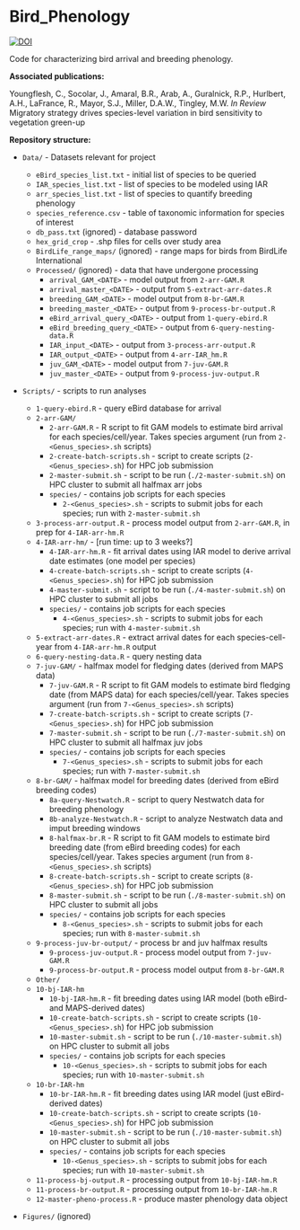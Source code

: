 # Bird_Phenology

[![DOI](https://zenodo.org/badge/136236843.svg)](https://zenodo.org/badge/latestdoi/136236843)

Code for characterizing bird arrival and breeding phenology.

**Associated publications:**

Youngflesh, C., Socolar, J., Amaral, B.R., Arab, A., Guralnick, R.P., Hurlbert, A.H., LaFrance, R., Mayor, S.J., Miller, D.A.W., Tingley, M.W. *In Review* Migratory strategy drives species-level variation in bird sensitivity to vegetation green-up


**Repository structure:**

* `Data/` - Datasets relevant for project
  * `eBird_species_list.txt` - initial list of species to be queried
  * `IAR_species_list.txt` - list of species to be modeled using IAR
  * `arr_species_list.txt` - list of species to quantify breeding phenology
  * `species_reference.csv` - table of taxonomic information for species of interest
  * `db_pass.txt` (ignored) - database password
  * `hex_grid_crop` - .shp files for cells over study area
  * `BirdLife_range_maps/` (ignored) - range maps for birds from BirdLife International
  * `Processed/` (ignored) - data that have undergone processing
    * `arrival_GAM_<DATE>` - model output from `2-arr-GAM.R`
    * `arrival_master_<DATE>` - output from `5-extract-arr-dates.R`
    * `breeding_GAM_<DATE>` - model output from `8-br-GAM.R`
    * `breeding_master_<DATE>` - output from `9-process-br-output.R`
    * `eBird_arrival_query_<DATE>` - output from `1-query-ebird.R`
    * `eBird_breeding_query_<DATE>` - output from `6-query-nesting-data.R`
    * `IAR_input_<DATE>` - output from `3-process-arr-output.R`
    * `IAR_output_<DATE>` - output from `4-arr-IAR_hm.R`
    * `juv_GAM_<DATE>` - model output from `7-juv-GAM.R`
    * `juv_master_<DATE>` - output from `9-process-juv-output.R`
  
* `Scripts/` - scripts to run analyses
  * `1-query-ebird.R` - query eBird database for arrival
  * `2-arr-GAM/`
    * `2-arr-GAM.R` - R script to fit GAM models to estimate bird arrival for each species/cell/year. Takes species argument (run from `2-<Genus_species>.sh` scripts)
    * `2-create-batch-scripts.sh` - script to create scripts (`2-<Genus_species>.sh`) for HPC job submission
    * `2-master-submit.sh` - script to be run (`./2-master-submit.sh`) on HPC cluster to submit all halfmax arr jobs
    * `species/` - contains job scripts for each species
      * `2-<Genus_species>.sh` - scripts to submit jobs for each species; run with `2-master-submit.sh`
  * `3-process-arr-output.R` - process model output from `2-arr-GAM.R`, in prep for `4-IAR-arr-hm.R`
  * `4-IAR-arr-hm/` - [run time: up to 3 weeks?]
      * `4-IAR-arr-hm.R` - fit arrival dates using IAR model to derive arrival date estimates (one model per species)
      * `4-create-batch-scripts.sh` - script to create scripts (`4-<Genus_species>.sh`) for HPC job submission 
      * `4-master-submit.sh` - script to be run (`./4-master-submit.sh`) on HPC cluster to submit all jobs
      * `species/` - contains job scripts for each species
        * `4-<Genus_species>.sh` - scripts to submit jobs for each species; run with `4-master-submit.sh`
  * `5-extract-arr-dates.R` - extract arrival dates for each species-cell-year from `4-IAR-arr-hm.R` output
  * `6-query-nesting-data.R` - query nesting data
  * `7-juv-GAM/` - halfmax model for fledging dates (derived from MAPS data)
    * `7-juv-GAM.R` - R script to fit GAM models to estimate bird fledging date (from MAPS data) for each species/cell/year. Takes species argument (run from `7-<Genus_species>.sh` scripts)
    * `7-create-batch-scripts.sh` - script to create scripts (`7-<Genus_species>.sh`) for HPC job submission
    * `7-master-submit.sh` - script to be run (`./7-master-submit.sh`) on HPC cluster to submit all halfmax juv jobs
    * `species/` - contains job scripts for each species
      * `7-<Genus_species>.sh` - scripts to submit jobs for each species; run with `7-master-submit.sh`
  * `8-br-GAM/` - halfmax model for breeding dates (derived from eBird breeding codes)
      * `8a-query-Nestwatch.R` - script to query Nestwatch data for breeding phenology
      * `8b-analyze-Nestwatch.R` - script to analyze Nestwatch data and imput breeding windows
      * `8-halfmax-br.R` - R script to fit GAM models to estimate bird breeding date (from eBird breeding codes) for each species/cell/year. Takes species argument (run from `8-<Genus_species>.sh` scripts)
      * `8-create-batch-scripts.sh` - script to create scripts (`8-<Genus_species>.sh`) for HPC job submission
      * `8-master-submit.sh` - script to be run (`./8-master-submit.sh`) on HPC cluster to submit all jobs
      * `species/` - contains job scripts for each species
        * `8-<Genus_species>.sh` - scripts to submit jobs for each species; run with `8-master-submit.sh`
  * `9-process-juv-br-output/` - process br and juv halfmax results
    * `9-process-juv-output.R` - process model output from `7-juv-GAM.R`
    * `9-process-br-output.R` - process model output from `8-br-GAM.R`
  * `Other/`
  * `10-bj-IAR-hm`
      * `10-bj-IAR-hm.R` - fit breeding dates using IAR model (both eBird- and MAPS-derived dates)
      * `10-create-batch-scripts.sh` - script to create scripts (`10-<Genus_species>.sh`) for HPC job submission 
      * `10-master-submit.sh` - script to be run (`./10-master-submit.sh`) on HPC cluster to submit all jobs
      * `species/` - contains job scripts for each species
        * `10-<Genus_species>.sh` - scripts to submit jobs for each species; run with `10-master-submit.sh`
  * `10-br-IAR-hm`
      * `10-br-IAR-hm.R` - fit breeding dates using IAR model (just eBird-derived dates)
      * `10-create-batch-scripts.sh` - script to create scripts (`10-<Genus_species>.sh`) for HPC job submission 
      * `10-master-submit.sh` - script to be run (`./10-master-submit.sh`) on HPC cluster to submit all jobs
      * `species/` - contains job scripts for each species
        * `10-<Genus_species>.sh` - scripts to submit jobs for each species; run with `10-master-submit.sh`
  * `11-process-bj-output.R` - processing output from `10-bj-IAR-hm.R`
  * `11-process-br-output.R` - processing output from `10-br-IAR-hm.R`
  * `12-master-pheno-process.R` - produce master phenology data object

* `Figures/` (ignored)
